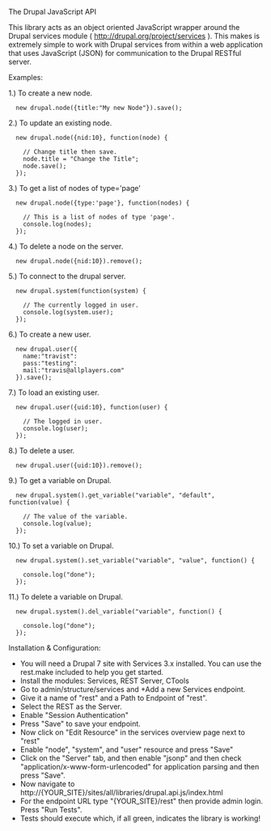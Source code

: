 The Drupal JavaScript API

This library acts as an object oriented JavaScript wrapper around the
Drupal services module ( http://drupal.org/project/services ).
This makes is extremely simple to work with Drupal services from within a web
application that uses JavaScript (JSON) for communication to the Drupal RESTful
server.

Examples:

  1.)  To create a new node.

      new drupal.node({title:"My new Node"}).save();

  2.)  To update an existing node.

      new drupal.node({nid:10}, function(node) {

        // Change title then save.
        node.title = "Change the Title";
        node.save();
      });

   3.) To get a list of nodes of type='page'

      new drupal.node({type:'page'}, function(nodes) {

        // This is a list of nodes of type 'page'.
        console.log(nodes);
      });

   4.) To delete a node on the server.

      new drupal.node({nid:10}).remove();

   5.) To connect to the drupal server.

      new drupal.system(function(system) {

        // The currently logged in user.
        console.log(system.user);
      });

   6.) To create a new user.

      new drupal.user({
        name:"travist":
        pass:"testing":
        mail:"travis@allplayers.com"
      }).save();

   7.) To load an existing user.

      new drupal.user({uid:10}, function(user) {

        // The logged in user.
        console.log(user);
      });

   8.) To delete a user.

      new drupal.user({uid:10}).remove();


   9.) To get a variable on Drupal.

      new drupal.system().get_variable("variable", "default", function(value) {

        // The value of the variable.
        console.log(value);
      });

  10.) To set a variable on Drupal.

      new drupal.system().set_variable("variable", "value", function() {

        console.log("done");
      });

  11.) To delete a variable on Drupal.

      new drupal.system().del_variable("variable", function() {

        console.log("done");
      });

Installation & Configuration:

  * You will need a Drupal 7 site with Services 3.x installed.  You can use the rest.make included to help you get started.
  * Install the modules: Services, REST Server, CTools
  * Go to admin/structure/services and +Add a new Services endpoint.
  * Give it a name of "rest" and a Path to Endpoint of "rest".
  * Select the REST as the Server.
  * Enable "Session Authentication"
  * Press "Save" to save your endpoint.
  * Now click on "Edit Resource" in the services overview page next to "rest"
  * Enable "node", "system", and "user" resource and press "Save"
  * Click on the "Server" tab, and then enable "jsonp" and then check "application/x-www-form-urlencoded" for application parsing and then press "Save".
  * Now navigate to http://{YOUR_SITE}/sites/all/libraries/drupal.api.js/index.html
  * For the endpoint URL type "{YOUR_SITE}/rest" then provide admin login.  Press "Run Tests".
  * Tests should execute which, if all green, indicates the library is working!


